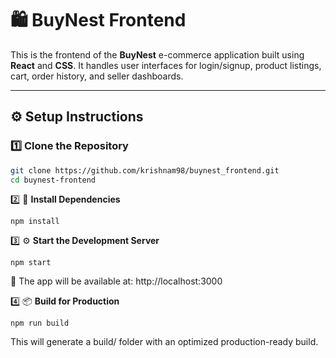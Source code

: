 # 🛍️ BuyNest Frontend

This is the frontend of the **BuyNest** e-commerce application built using **React** and **CSS**. It handles user interfaces for login/signup, product listings, cart, order history, and seller dashboards.

---

## ⚙️ Setup Instructions

### 1️⃣ Clone the Repository

```bash
git clone https://github.com/krishnam98/buynest_frontend.git
cd buynest-frontend
```

2️⃣ 🔧 **Install Dependencies**

```
npm install
```

3️⃣ ⚙️ **Start the Development Server**

```
npm start
```

📍 The app will be available at: http://localhost:3000

4️⃣ 📦 **Build for Production**

```
npm run build
```

This will generate a build/ folder with an optimized production-ready build.
